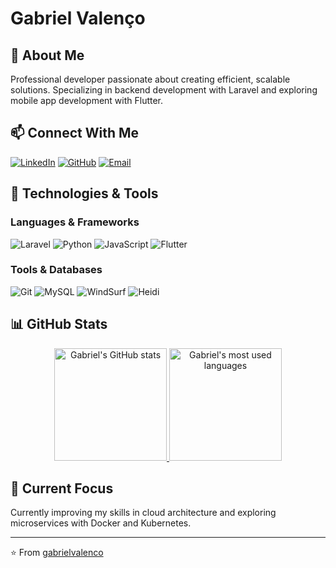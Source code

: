 # Gabriel Valenço

## 👋 About Me
Professional developer passionate about creating efficient, scalable solutions. Specializing in backend development with Laravel and exploring mobile app development with Flutter.

## 📫 Connect With Me
[![LinkedIn](https://img.shields.io/badge/LinkedIn-Gabriel_Valenço-0077B5?style=for-the-badge&logo=linkedin)](https://www.linkedin.com/in/gabriel-valen%C3%A7o-480b43276/)
[![GitHub](https://img.shields.io/badge/GitHub-Portfolio-181717?style=for-the-badge&logo=github)]([https://github.com/gabrielvalenco/curriculum/settings/pages](https://gabrielvalenco.github.io/portfolio/))
[![Email](https://img.shields.io/badge/Email-gabrielvalencoofc@gmail.com-D14836?style=for-the-badge&logo=gmail)](mailto:gabrielvalencoofc@gmail.com)

## 🔧 Technologies & Tools

### Languages & Frameworks
![Laravel](https://img.shields.io/badge/Laravel-FF2D20?style=for-the-badge&logo=laravel&logoColor=white)
![Python](https://img.shields.io/badge/Python-3776AB?style=for-the-badge&logo=python&logoColor=white)
![JavaScript](https://img.shields.io/badge/JavaScript-F7DF1E?style=for-the-badge&logo=javascript&logoColor=black)
![Flutter](https://img.shields.io/badge/Flutter-02569B?style=for-the-badge&logo=flutter&logoColor=white)

### Tools & Databases
![Git](https://img.shields.io/badge/Git-F05032?style=for-the-badge&logo=git&logoColor=white)
![MySQL](https://img.shields.io/badge/MySQL-4479A1?style=for-the-badge&logo=mysql&logoColor=white)
![WindSurf](https://img.shields.io/badge/WindSurf-0078D7?style=for-the-badge)
![Heidi](https://img.shields.io/badge/HeidiSQL-4479A1?style=for-the-badge)

## 📊 GitHub Stats

<div align="center">
  <a href="https://github.com/gabrielvalenco">
    <img src="https://github-readme-stats.vercel.app/api?username=gabrielvalenco&show_icons=true&theme=dark&include_all_commits=true&count_private=true" height="180em" alt="Gabriel's GitHub stats"/>
  </a>
  <a href="https://github.com/gabrielvalenco">
    <img src="https://github-readme-stats.vercel.app/api/top-langs/?username=gabrielvalenco&layout=compact&langs_count=8&theme=dark" height="180em" alt="Gabriel's most used languages"/>
  </a>
</div>

## 🚀 Current Focus
Currently improving my skills in cloud architecture and exploring microservices with Docker and Kubernetes.

---

⭐️ From [gabrielvalenco](https://github.com/gabrielvalenco)
